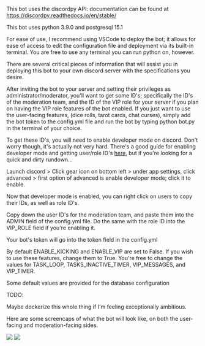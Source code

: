 This bot uses the discordpy API: documentation can be found at https://discordpy.readthedocs.io/en/stable/

This bot uses python 3.9.0 and postgresql 15.1

For ease of use, I recommend using VSCode to deploy the bot; it allows for ease of access to edit the configuration file and deployment via its built-in terminal.  You are free to use any terminal you can run python on, however.

There are several critical pieces of information that will assist you in deploying this bot to your own discord server with the specifications you desire.

After inviting the bot to your server and setting their privileges as administrator/moderator, you'll want to get some ID's; specifically the ID's of the moderation team, and the ID of the VIP role for your server if you plan on having the VIP role features of the bot enabled. If you just want to use the user-facing features, (dice rolls, tarot cards, chat curses), simply add the bot token to the config.yml file and run the bot by typing python bot.py in the terminal of your choice.

To get these ID's, you will need to enable developer mode on discord.  Don't worry though, it's actually not very hard.  There's a good guide for enabling developer mode and getting user/role ID's <a href="https://www.guidingtech.com/how-to-find-a-discord-user-id/">here</a>, but if you're looking for a quick and dirty rundown...

Launch discord > Click gear icon on bottom left > under app settings, click advanced > first option of advanced is enable developer mode; click it to enable.

Now that developer mode is enabled, you can right click on users to copy their IDs, as well as role ID's.

Copy down the user ID's for the moderation team, and paste them into the ADMIN field of the config.yml file. Do the same with the role ID into the VIP_ROLE field if you're enabling it.

Your bot's token will go into the token field in the config.yml

By default ENABLE_KICKING and ENABLE_VIP are set to False.  If you wish to use these features, change them to True.  You're free to change the values for TASK_LOOP, TASKS_INACTIVE_TIMER, VIP_MESSAGES, and VIP_TIMER.

Some default values are provided for the database configuration

TODO: 

Maybe dockerize this whole thing if I'm feeling exceptionally ambitious.

Here are some screencaps of what the bot will look like, on both the user-facing and moderation-facing sides.

<img src="https://cdn.discordapp.com/attachments/1043014753875939389/1123007656085430272/export202306261419239482.png">
<img src="https://cdn.discordapp.com/attachments/1043014753875939389/1123007656471298109/export202306261445434417.png">
